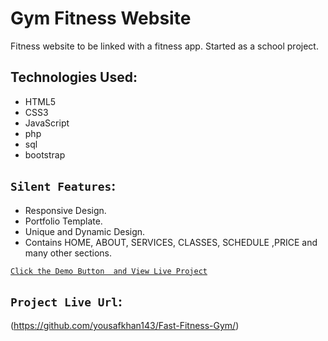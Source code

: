 # Gym Fitness Website

Fitness website to be linked with a fitness app. Started as a school project.

## Technologies Used:

* HTML5
* CSS3
* JavaScript
* php
* sql
* bootstrap

## `Silent Features`:

* Responsive Design.
* Portfolio Template.
* Unique and Dynamic Design.
* Contains HOME, ABOUT, SERVICES, CLASSES, SCHEDULE ,PRICE and many other sections.


[`Click the Demo Button  and View Live Project`](https://yousafkhan143.github.io/Fast-Fitness-Gym/)


## `Project Live Url`:

(https://github.com/yousafkhan143/Fast-Fitness-Gym/)
